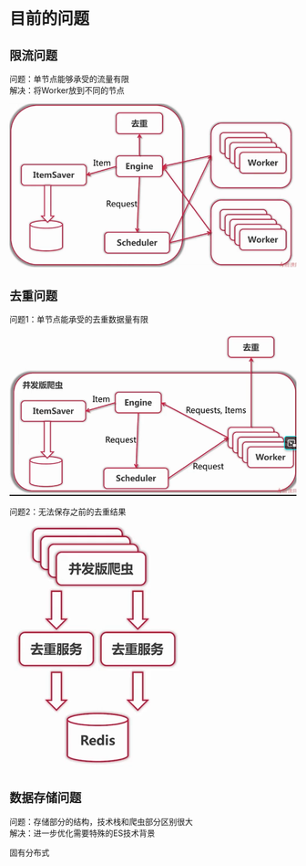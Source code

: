 <!--
 * @Description: 
 * @Author: neozhang
 * @Date: 2022-01-10 18:10:11
 * @LastEditors: neozhang
 * @LastEditTime: 2022-01-10 18:16:07
-->
# 目前的问题  

## 限流问题  

问题：单节点能够承受的流量有限  
解决：将Worker放到不同的节点  

![](./../res/分布式爬虫架构_Scheduler-ItemSaver.png)  

## 去重问题  

问题1：单节点能承受的去重数据量有限  

![](./../res/分布式-去重.png)  

问题2：无法保存之前的去重结果  

![](./../res/去重服务逻辑.png)  

## 数据存储问题  

问题：存储部分的结构，技术栈和爬虫部分区别很大  
解决：进一步优化需要特殊的ES技术背景  

固有分布式  